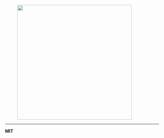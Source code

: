<figure>
  <img src="http://www.montalvomiguel.net/wp-content/uploads/2015/06/IMG_9594.png" width=375>
</figure>
<hr>
<strong>MIT</strong>


